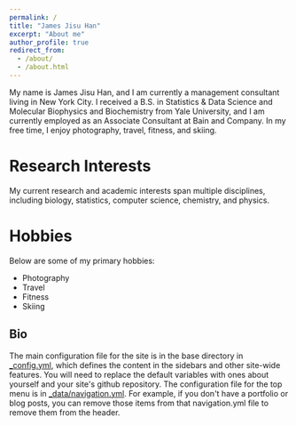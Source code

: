 ```yaml
---
permalink: /
title: "James Jisu Han"
excerpt: "About me"
author_profile: true
redirect_from: 
  - /about/
  - /about.html
---
```


My name is James Jisu Han, and I am currently a management consultant living in New York City. I received a B.S. in Statistics & Data Science and Molecular Biophysics and Biochemistry from Yale University, and I am currently employed as an Associate Consultant at Bain and Company. In my free time, I enjoy photography, travel, fitness, and skiing.

Research Interests
======
My current research and academic interests span multiple disciplines, including biology, statistics, computer science, chemistry, and physics. 

Hobbies
======
Below are some of my primary hobbies:

* Photography
* Travel
* Fitness
* Skiing

Bio
------
The main configuration file for the site is in the base directory in [_config.yml](https://github.com/academicpages/academicpages.github.io/blob/master/_config.yml), which defines the content in the sidebars and other site-wide features. You will need to replace the default variables with ones about yourself and your site's github repository. The configuration file for the top menu is in [_data/navigation.yml](https://github.com/academicpages/academicpages.github.io/blob/master/_data/navigation.yml). For example, if you don't have a portfolio or blog posts, you can remove those items from that navigation.yml file to remove them from the header. 

